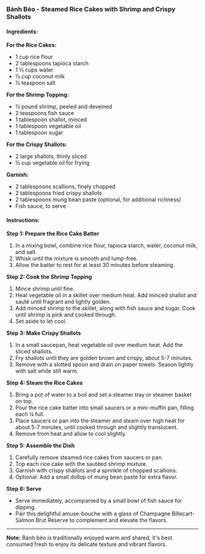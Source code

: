 ### Bánh Bèo - Steamed Rice Cakes with Shrimp and Crispy Shallots

#### Ingredients:

**For the Rice Cakes:**
- 1 cup rice flour
- 2 tablespoons tapioca starch
- 1 ½ cups water
- ½ cup coconut milk
- ½ teaspoon salt

**For the Shrimp Topping:**
- ½ pound shrimp, peeled and deveined
- 2 teaspoons fish sauce
- 1 tablespoon shallot, minced
- 1 tablespoon vegetable oil
- 1 tablespoon sugar

**For the Crispy Shallots:**
- 2 large shallots, thinly sliced
- ½ cup vegetable oil for frying

**Garnish:**
- 2 tablespoons scallions, finely chopped
- 2 tablespoons fried crispy shallots
- 2 tablespoons mung bean paste (optional, for additional richness)
- Fish sauce, to serve

#### Instructions:

**Step 1: Prepare the Rice Cake Batter**
1. In a mixing bowl, combine rice flour, tapioca starch, water, coconut milk, and salt.
2. Whisk until the mixture is smooth and lump-free.
3. Allow the batter to rest for at least 30 minutes before steaming.

**Step 2: Cook the Shrimp Topping**
1. Mince shrimp until fine.
2. Heat vegetable oil in a skillet over medium heat. Add minced shallot and sauté until fragrant and lightly golden.
3. Add minced shrimp to the skillet, along with fish sauce and sugar. Cook until shrimp is pink and cooked through.
4. Set aside to let cool.

**Step 3: Make Crispy Shallots**
1. In a small saucepan, heat vegetable oil over medium heat. Add the sliced shallots.
2. Fry shallots until they are golden brown and crispy, about 5-7 minutes.
3. Remove with a slotted spoon and drain on paper towels. Season lightly with salt while still warm.

**Step 4: Steam the Rice Cakes**
1. Bring a pot of water to a boil and set a steamer tray or steamer basket on top.
2. Pour the rice cake batter into small saucers or a mini-muffin pan, filling each ¼ full.
3. Place saucers or pan into the steamer and steam over high heat for about 5-7 minutes, until cooked through and slightly translucent.
4. Remove from heat and allow to cool slightly.

**Step 5: Assemble the Dish**
1. Carefully remove steamed rice cakes from saucers or pan.
2. Top each rice cake with the sautéed shrimp mixture.
3. Garnish with crispy shallots and a sprinkle of chopped scallions.
4. Optional: Add a small dollop of mung bean paste for extra flavor.

**Step 6: Serve**
- Serve immediately, accompanied by a small bowl of fish sauce for dipping.
- Pair this delightful amuse-bouche with a glass of Champagne Billecart-Salmon Brut Réserve to complement and elevate the flavors.

---

**Note:** Bánh bèo is traditionally enjoyed warm and shared, it's best consumed fresh to enjoy its delicate texture and vibrant flavors.